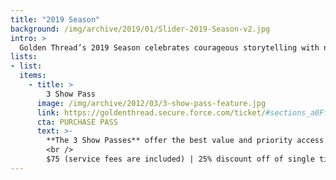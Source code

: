 ```yaml
---
title: "2019 Season"
background: /img/archive/2019/01/Slider-2019-Season-v2.jpg
intro: >
  Golden Thread’s 2019 Season celebrates courageous storytelling with new works featuring rarely-highlighted perspectives from or about the Middle East. Women’s voices loom large this year, bringing powerful and unique stories to our stage.
lists:
- list:
  items:
    - title: >
        3 Show Pass
      image: /img/archive/2012/03/3-show-pass-feature.jpg
      link: https://goldenthread.secure.force.com/ticket/#sections_a0Ff100000cyMiMEAU
      cta: PURCHASE PASS
      text: >-
        **The 3 Show Passes** offer the best value and priority access to our 2019 Season. Mainstage shows include _Scenes From 71* Years_ by Hannah Khalil, _On Behalf of All Muslims, a Comedy Special_ by Zahra Noorbakhsh, and the ReOrient 2019 Festival of Short Plays.**
        <br />
        $75 (service fees are included) | 25% discount off of single ticket prices
---
```

